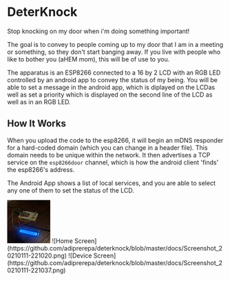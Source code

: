 # DeterKnock


Stop knocking on my door when i'm doing something important!

The goal is to convey to people coming up to my door that I am in a meeting or something, so they don't start banging away. If you live with people who like to bother you
(aHEM mom), this will be of use to you.

The apparatus is an ESP8266 connected to a 16 by 2 LCD with an RGB LED controlled by an android app to convey the status of my being. You will be able to set a message in the android app, which is diplayed
on the LCDas well as set a priority which is displayed on the second line of the LCD as well as in an RGB LED.

## How It Works

When you upload the code to the esp8266, it will begin an mDNS responder for a hard-coded domain (which you can change in a header file). This domain needs to be unique within the network. It then 
advertises a TCP service on the `esp8266door` channel, which is how the android client 'finds' the esp8266's address.

The Android App shows a list of local services, and you are able to select any one of them to set the status of the LCD.

<img src="https://github.com/adiprerepa/deterknock/blob/master/docs/PXL_20210112_061811548.jpg" width=100 height=100>
![Home Screen](https://github.com/adiprerepa/deterknock/blob/master/docs/Screenshot_20210111-221020.png)
![Device Screen](https://github.com/adiprerepa/deterknock/blob/master/docs/Screenshot_20210111-221037.png)


